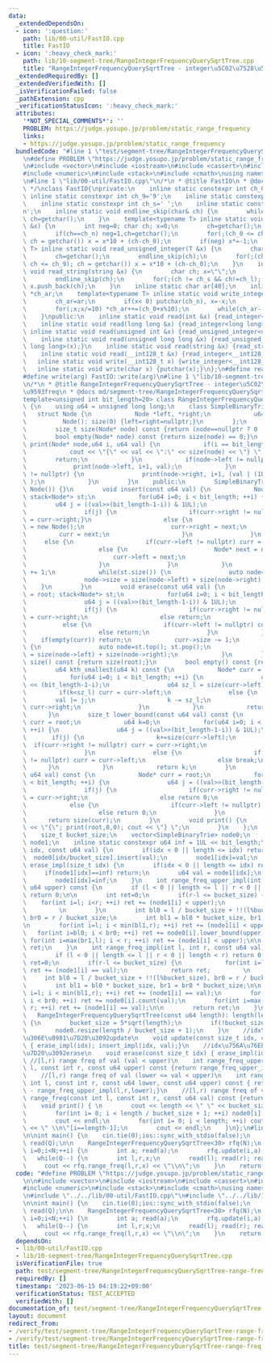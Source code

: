 ```yaml
---
data:
  _extendedDependsOn:
  - icon: ':question:'
    path: lib/00-util/FastIO.cpp
    title: FastIO
  - icon: ':heavy_check_mark:'
    path: lib/10-segment-tree/RangeIntegerFrequencyQuerySqrtTree.cpp
    title: "RangeIntegerFrequencyQuerySqrtTree - integer\u5C02\u7528\u533A\u9593freq"
  _extendedRequiredBy: []
  _extendedVerifiedWith: []
  _isVerificationFailed: false
  _pathExtension: cpp
  _verificationStatusIcon: ':heavy_check_mark:'
  attributes:
    '*NOT_SPECIAL_COMMENTS*': ''
    PROBLEM: https://judge.yosupo.jp/problem/static_range_frequency
    links:
    - https://judge.yosupo.jp/problem/static_range_frequency
  bundledCode: "#line 1 \"test/segment-tree/RangeIntegerFrequencyQuerySqrtTree-range-freq.test.cpp\"\
    \n#define PROBLEM \"https://judge.yosupo.jp/problem/static_range_frequency\"\n\
    \n#include <vector>\n#include <iostream>\n#include <cassert>\n#include <algorithm>\n\
    #include <numeric>\n#include <stack>\n#include <cmath>\nusing namespace std;\n\
    \n#line 1 \"lib/00-util/FastIO.cpp\"\n/*\n * @title FastIO\n * @docs md/util/FastIO.md\n\
    \ */\nclass FastIO{\nprivate:\n    inline static constexpr int ch_0='0';\n   \
    \ inline static constexpr int ch_9='9';\n    inline static constexpr int ch_n='-';\n\
    \    inline static constexpr int ch_s=' ';\n    inline static constexpr int ch_l='\\\
    n';\n    inline static void endline_skip(char& ch) {\n        while(ch==ch_l)\
    \ ch=getchar();\n    }\n    template<typename T> inline static void read_integer(T\
    \ &x) {\n        int neg=0; char ch; x=0;\n        ch=getchar();\n        endline_skip(ch);\n\
    \        if(ch==ch_n) neg=1,ch=getchar();\n        for(;(ch_0 <= ch && ch <= ch_9);\
    \ ch = getchar()) x = x*10 + (ch-ch_0);\n        if(neg) x*=-1;\n    }\n    template<typename\
    \ T> inline static void read_unsigned_integer(T &x) {\n        char ch; x=0;\n\
    \        ch=getchar();\n        endline_skip(ch);\n        for(;(ch_0 <= ch &&\
    \ ch <= ch_9); ch = getchar()) x = x*10 + (ch-ch_0);\n    }\n    inline static\
    \ void read_string(string &x) {\n        char ch; x=\"\";\n        ch=getchar();\n\
    \        endline_skip(ch);\n        for(;(ch != ch_s && ch!=ch_l); ch = getchar())\
    \ x.push_back(ch);\n    }\n    inline static char ar[40];\n    inline static char\
    \ *ch_ar;\n    template<typename T> inline static void write_integer(T x) {\n\
    \        ch_ar=ar;\n        if(x< 0) putchar(ch_n), x=-x;\n        if(x==0) putchar(ch_0);\n\
    \        for(;x;x/=10) *ch_ar++=(ch_0+x%10);\n        while(ch_ar--!=ar) putchar(*ch_ar);\n\
    \    }\npublic:\n    inline static void read(int &x) {read_integer<int>(x);}\n\
    \    inline static void read(long long &x) {read_integer<long long>(x);}\n   \
    \ inline static void read(unsigned int &x) {read_unsigned_integer<unsigned int>(x);}\n\
    \    inline static void read(unsigned long long &x) {read_unsigned_integer<unsigned\
    \ long long>(x);}\n    inline static void read(string &x) {read_string(x);}\n\
    \    inline static void read(__int128_t &x) {read_integer<__int128_t>(x);}\n \
    \   inline static void write(__int128_t x) {write_integer<__int128_t>(x);}\n \
    \   inline static void write(char x) {putchar(x);}\n};\n#define read(arg) FastIO::read(arg)\n\
    #define write(arg) FastIO::write(arg)\n#line 1 \"lib/10-segment-tree/RangeIntegerFrequencyQuerySqrtTree.cpp\"\
    \n/*\n * @title RangeIntegerFrequencyQuerySqrtTree - integer\u5C02\u7528\u533A\
    \u9593freq\n * @docs md/segment-tree/RangeIntegerFrequencyQuerySqrtTree.md\n */\n\
    template<unsigned int bit_length=20> class RangeIntegerFrequencyQuerySqrtTree\
    \ {\n    using u64 = unsigned long long;\n    class SimpleBinaryTrie {\n     \
    \   struct Node {\n            Node *left, *right;\n            u64 size;\n  \
    \          Node(): size(0) {left=right=nullptr;}\n        };\n        Node* root;\n\
    \        size_t size(Node* node) const {return (node==nullptr ? 0 : node->size);}\n\
    \        bool empty(Node* node) const {return size(node) == 0;}\n        void\
    \ print(Node* node,u64 i, u64 val) {\n            if(i == bit_length) {\n    \
    \            cout << \"{\" << val << \":\" << size(node) << \"} \";\n        \
    \        return;\n            }\n            if(node->left != nullptr) {\n   \
    \             print(node->left, i+1, val);\n            }\n            if(node->right\
    \ != nullptr) {\n                print(node->right, i+1, (val | (1UL<<(bit_length-1-i)))\
    \ );\n            }\n        }\n    public:\n        SimpleBinaryTrie(): root(new\
    \ Node()) {}\n        void insert(const u64 val) {\n            Node* curr = root;\
    \ stack<Node*> st;\n            for(u64 i=0; i < bit_length; ++i) {\n        \
    \        u64 j = ((val>>(bit_length-1-i)) & 1UL);\n                st.push(curr);\n\
    \                if(j) {\n                    if(curr->right != nullptr) { curr\
    \ = curr->right;}\n                    else {\n                        Node* next\
    \ = new Node();\n                        curr->right = next;\n               \
    \         curr = next;\n                    }\n                }\n           \
    \     else {\n                    if(curr->left != nullptr) curr = curr->left;\n\
    \                    else {\n                        Node* next = new Node();\n\
    \                        curr->left = next;\n                        curr = next;\n\
    \                    }\n                }\n            }\n            curr->size\
    \ += 1;\n            while(st.size()) {\n                auto node=st.top(); st.pop();\n\
    \                node->size = size(node->left) + size(node->right);\n        \
    \    }\n        }\n        void erase(const u64 val) {\n            Node* curr\
    \ = root; stack<Node*> st;\n            for(u64 i=0; i < bit_length; ++i) {\n\
    \                u64 j = ((val>>(bit_length-1-i)) & 1UL);\n                st.push(curr);\n\
    \                if(j) {\n                    if(curr->right != nullptr) curr\
    \ = curr->right;\n                    else return;\n                }\n      \
    \          else {\n                    if(curr->left != nullptr) curr = curr->left;\n\
    \                    else return;\n                }\n            }\n        \
    \    if(empty(curr)) return;\n            curr->size -= 1;\n            while(st.size())\
    \ {\n                auto node=st.top(); st.pop();\n                node->size\
    \ = size(node->left) + size(node->right);\n            }\n        }\n        size_t\
    \ size() const {return size(root);}\n        bool empty() const {return empty(root);}\n\
    \        u64 kth_smallest(u64 k) const {\n            Node* curr = root; u64 val=0;\n\
    \            for(u64 i=0; i < bit_length; ++i) {\n                u64 j = 1UL\
    \ << (bit_length-1-i);\n                u64 sz_l = size(curr->left);\n       \
    \         if(k<sz_l) curr = curr->left;\n                else {\n            \
    \        val |= j;\n                    k -= sz_l;\n                    curr =\
    \ curr->right;\n                }\n            }\n            return val;\n  \
    \      }\n        size_t lower_bound(const u64 val) const {\n            Node*\
    \ curr = root;\n            u64 k=0;\n            for(u64 i=0; i < bit_length;\
    \ ++i) {\n                u64 j = ((val>>(bit_length-1-i)) & 1UL);\n         \
    \       if(j) {\n                    k+=size(curr->left);\n                  \
    \  if(curr->right != nullptr) curr = curr->right;\n                    else break;\n\
    \                }\n                else {\n                    if(curr->left\
    \ != nullptr) curr = curr->left;\n                    else break;\n          \
    \      }\n            }\n            return k;\n        }\n        size_t count(const\
    \ u64 val) const {\n            Node* curr = root;\n            for(u64 i=0; i\
    \ < bit_length; ++i) {\n                u64 j = ((val>>(bit_length-1-i)) & 1);\n\
    \                if(j) {\n                    if(curr->right != nullptr) curr\
    \ = curr->right;\n                    else return 0;\n                }\n    \
    \            else {\n                    if(curr->left != nullptr) curr = curr->left;\n\
    \                    else return 0;\n                }\n            }\n      \
    \      return size(curr);\n        }\n        void print() {\n            cout\
    \ << \"{\"; print(root,0,0); cout << \"} \";\n        }\n    };\n    size_t length;\n\
    \    size_t bucket_size;\n    vector<SimpleBinaryTrie> node0;\n    vector<u64>\
    \ node1;\n    inline static constexpr u64 inf = 1UL << bit_length;\n    void insert_impl(size_t\
    \ idx, const u64 val) {\n        if(idx < 0 || length <= idx) return;\n      \
    \  node0[idx/bucket_size].insert(val);\n        node1[idx]=val;\n    }\n    void\
    \ erase_impl(size_t idx) {\n        if(idx < 0 || length <= idx) return;\n   \
    \     if(node1[idx]==inf) return;\n        u64 val = node1[idx];\n        node0[idx/bucket_size].erase(val);\n\
    \        node1[idx]=inf;\n    }\n    int range_freq_upper_impl(int l, int r, const\
    \ u64 upper) const {\n        if (l < 0 || length <= l || r < 0 || length < r)\
    \ return 0;\n\n        int ret=0;\n        if(r-l <= bucket_size) {\n        \
    \    for(int i=l; i<r; ++i) ret += (node1[i] < upper);\n            return ret;\
    \         \n        }\n        int bl0 = l / bucket_size + !!(l%bucket_size),\
    \ br0 = r / bucket_size;\n        int bl1 = bl0 * bucket_size, br1 = br0 * bucket_size;\n\
    \n        for(int i=l; i < min(bl1,r); ++i) ret += (node1[i] < upper);\n     \
    \   for(int i=bl0; i < br0; ++i) ret += node0[i].lower_bound(upper);\n       \
    \ for(int i=max(br1,l); i < r; ++i) ret += (node1[i] < upper);\n\n        return\
    \ ret;\n    }\n    int range_freq_impl(int l, int r, const u64 val) const {\n\
    \        if (l < 0 || length <= l || r < 0 || length < r) return 0;\n        int\
    \ ret=0;\n        if(r-l <= bucket_size) {\n            for(int i=l; i<r; ++i)\
    \ ret += (node1[i] == val);\n            return ret;         \n        }\n   \
    \     int bl0 = l / bucket_size + !!(l%bucket_size), br0 = r / bucket_size;\n\
    \        int bl1 = bl0 * bucket_size, br1 = br0 * bucket_size;\n\n        for(int\
    \ i=l; i < min(bl1,r); ++i) ret += (node1[i] == val);\n        for(int i=bl0;\
    \ i < br0; ++i) ret += node0[i].count(val);\n        for(int i=max(br1,l); i <\
    \ r; ++i) ret += (node1[i] == val);\n\n        return ret;\n    }\npublic:\n \
    \   RangeIntegerFrequencyQuerySqrtTree(const u64 length): length(length), node1(length,inf)\
    \ {\n        bucket_size = 5*sqrt(length);\n        if(!bucket_size) bucket_size=1;\n\
    \        node0.resize(length / bucket_size + 1);\n    }\n    //idx\u756A\u76EE\
    \u306E\u8981\u7D20\u3092update\n    void update(const size_t idx, const u64 val)\
    \ { erase_impl(idx); insert_impl(idx, val);}\n    //idx\u756A\u76EE\u306E\u8981\
    \u7D20\u3092erase\n    void erase(const size_t idx) { erase_impl(idx); }\n   \
    \ //[l,r) range freq of val (val < upper)\n    int range_freq_upper(const int\
    \ l, const int r, const u64 upper) const {return range_freq_upper_impl(l,r,upper);}\n\
    \    //[l,r) range freq of val (lower <= val < upper)\n    int range_freq_lower_upper(const\
    \ int l, const int r, const u64 lower, const u64 upper) const { return range_freq_upper_impl(l,r,upper)\
    \ - range_freq_upper_impl(l,r,lower);}\n    //[l,r) range freq of val\n    int\
    \ range_freq(const int l, const int r, const u64 val) const {return range_freq_impl(l,r,val);}\n\
    \    void print() { \n        cout << length << \" \" << bucket_size << endl;\n\
    \        for(int i= 0; i < length / bucket_size + 1; ++i) node0[i].print();\n\
    \        cout << endl;\n        for(int i= 0; i < length; ++i) cout << node1[i]\
    \ << \" \\n\"[i==length-1];\n        cout << endl;\n    }\n};\n#line 14 \"test/segment-tree/RangeIntegerFrequencyQuerySqrtTree-range-freq.test.cpp\"\
    \n\nint main() {\n    cin.tie(0);ios::sync_with_stdio(false);\n    int N,Q; read(N);\
    \ read(Q);\n\n    RangeIntegerFrequencyQuerySqrtTree<30> rfq(N);\n    for(int\
    \ i=0;i<N;++i) {\n        int a; read(a);\n        rfq.update(i,a);\n    }\n \
    \   while(Q--) {\n        int l,r,x;\n        read(l); read(r); read(x);\n   \
    \     cout << rfq.range_freq(l,r,x) << \"\\n\";\n    }\n    return 0;\n}\n"
  code: "#define PROBLEM \"https://judge.yosupo.jp/problem/static_range_frequency\"\
    \n\n#include <vector>\n#include <iostream>\n#include <cassert>\n#include <algorithm>\n\
    #include <numeric>\n#include <stack>\n#include <cmath>\nusing namespace std;\n\
    \n#include \"../../lib/00-util/FastIO.cpp\"\n#include \"../../lib/10-segment-tree/RangeIntegerFrequencyQuerySqrtTree.cpp\"\
    \n\nint main() {\n    cin.tie(0);ios::sync_with_stdio(false);\n    int N,Q; read(N);\
    \ read(Q);\n\n    RangeIntegerFrequencyQuerySqrtTree<30> rfq(N);\n    for(int\
    \ i=0;i<N;++i) {\n        int a; read(a);\n        rfq.update(i,a);\n    }\n \
    \   while(Q--) {\n        int l,r,x;\n        read(l); read(r); read(x);\n   \
    \     cout << rfq.range_freq(l,r,x) << \"\\n\";\n    }\n    return 0;\n}"
  dependsOn:
  - lib/00-util/FastIO.cpp
  - lib/10-segment-tree/RangeIntegerFrequencyQuerySqrtTree.cpp
  isVerificationFile: true
  path: test/segment-tree/RangeIntegerFrequencyQuerySqrtTree-range-freq.test.cpp
  requiredBy: []
  timestamp: '2023-06-15 04:19:22+09:00'
  verificationStatus: TEST_ACCEPTED
  verifiedWith: []
documentation_of: test/segment-tree/RangeIntegerFrequencyQuerySqrtTree-range-freq.test.cpp
layout: document
redirect_from:
- /verify/test/segment-tree/RangeIntegerFrequencyQuerySqrtTree-range-freq.test.cpp
- /verify/test/segment-tree/RangeIntegerFrequencyQuerySqrtTree-range-freq.test.cpp.html
title: test/segment-tree/RangeIntegerFrequencyQuerySqrtTree-range-freq.test.cpp
---
```

